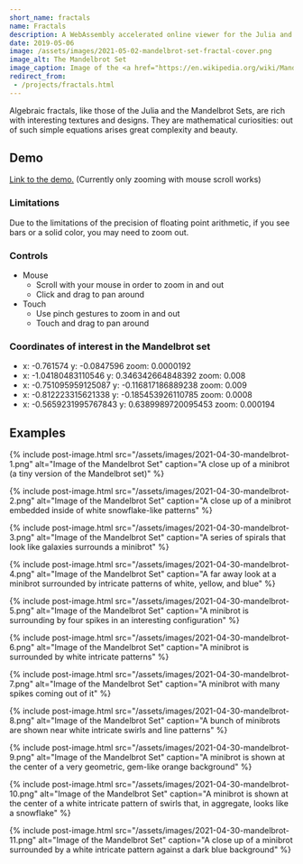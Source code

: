 ```yaml
---
short_name: fractals
name: Fractals
description: A WebAssembly accelerated online viewer for the Julia and Mandelbrot Sets
date: 2019-05-06
image: /assets/images/2021-05-02-mandelbrot-set-fractal-cover.png
image_alt: The Mandelbrot Set
image_caption: Image of the <a href="https://en.wikipedia.org/wiki/Mandelbrot_set">Mandelbrot Set</a>
redirect_from:
 - /projects/fractals.html
---
```

Algebraic fractals, like those of the Julia and the Mandelbrot Sets, are rich with interesting textures and designs. They are mathematical curiosities: out of such simple equations arises great complexity and beauty. 

## Demo
[Link to the demo.](https://gliu20.github.io/fractals/new.html) (Currently only zooming with mouse scroll works)

### Limitations
Due to the limitations of the precision of floating point arithmetic, if you see bars or a solid color, you may need to zoom out. 
 
### Controls
* Mouse
  * Scroll with your mouse in order to zoom in and out
  * Click and drag to pan around
* Touch
  * Use pinch gestures to zoom in and out
  * Touch and drag to pan around

### Coordinates of interest in the Mandelbrot set
 * x: -0.761574           y: -0.0847596         zoom: 0.0000192
 * x: -1.04180483110546   y: 0.346342664848392  zoom: 0.008
 * x: -0.751095959125087  y: -0.116817186889238 zoom: 0.009
 * x: -0.812223315621338  y: -0.185453926110785 zoom: 0.0008
 * x: -0.5659231995767843 y: 0.6389989720095453 zoom: 0.000194

## Examples
{% include post-image.html 
 src="/assets/images/2021-04-30-mandelbrot-1.png"
 alt="Image of the Mandelbrot Set"
 caption="A close up of a minibrot (a tiny version of the Mandelbrot set)"
%}

{% include post-image.html 
 src="/assets/images/2021-04-30-mandelbrot-2.png"
 alt="Image of the Mandelbrot Set"
 caption="A close up of a minibrot embedded inside of white snowflake-like patterns"
%}

{% include post-image.html 
 src="/assets/images/2021-04-30-mandelbrot-3.png"
 alt="Image of the Mandelbrot Set"
 caption="A series of spirals that look like galaxies surrounds a minibrot"
%}

{% include post-image.html 
 src="/assets/images/2021-04-30-mandelbrot-4.png"
 alt="Image of the Mandelbrot Set"
 caption="A far away look at a minibrot surrounded by intricate patterns of white, yellow, and blue"
%}

{% include post-image.html 
 src="/assets/images/2021-04-30-mandelbrot-5.png"
 alt="Image of the Mandelbrot Set"
 caption="A minibrot is surrounding by four spikes in an interesting configuration"
%}

{% include post-image.html 
 src="/assets/images/2021-04-30-mandelbrot-6.png"
 alt="Image of the Mandelbrot Set"
 caption="A minibrot is surrounded by white intricate patterns"
%}

{% include post-image.html 
 src="/assets/images/2021-04-30-mandelbrot-7.png"
 alt="Image of the Mandelbrot Set"
 caption="A minibrot with many spikes coming out of it"
%}

{% include post-image.html 
 src="/assets/images/2021-04-30-mandelbrot-8.png"
 alt="Image of the Mandelbrot Set"
 caption="A bunch of minibrots are shown near white intricate swirls and line patterns"
%}

{% include post-image.html 
 src="/assets/images/2021-04-30-mandelbrot-9.png"
 alt="Image of the Mandelbrot Set"
 caption="A minibrot is shown at the center of a very geometric, gem-like orange background"
%}

{% include post-image.html 
 src="/assets/images/2021-04-30-mandelbrot-10.png"
 alt="Image of the Mandelbrot Set"
 caption="A minibrot is shown at the center of a white intricate pattern of swirls that, in aggregate, looks like a snowflake"
%}


{% include post-image.html 
 src="/assets/images/2021-04-30-mandelbrot-11.png"
 alt="Image of the Mandelbrot Set"
 caption="A close up of a minibrot surrounded by a white intricate pattern against a dark blue background"
%}

